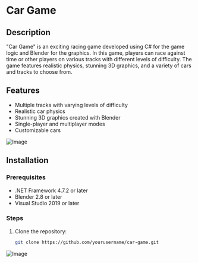 # Car Game

## Description

"Car Game" is an exciting racing game developed using C# for the game logic and Blender for the graphics. In this game, players can race against time or other players on various tracks with different levels of difficulty. The game features realistic physics, stunning 3D graphics, and a variety of cars and tracks to choose from.

## Features

- Multiple tracks with varying levels of difficulty
- Realistic car physics
- Stunning 3D graphics created with Blender
- Single-player and multiplayer modes
- Customizable cars

![Image](https://github.com/user-attachments/assets/8b1d289a-f7ce-46ff-96cb-40c5f87838cc)

## Installation

### Prerequisites

- .NET Framework 4.7.2 or later
- Blender 2.8 or later
- Visual Studio 2019 or later

### Steps

1. Clone the repository:
   ```sh
   git clone https://github.com/yourusername/car-game.git

![Image](https://github.com/user-attachments/assets/ca23a904-9cdb-4307-8bdf-f291b54d93e6)

